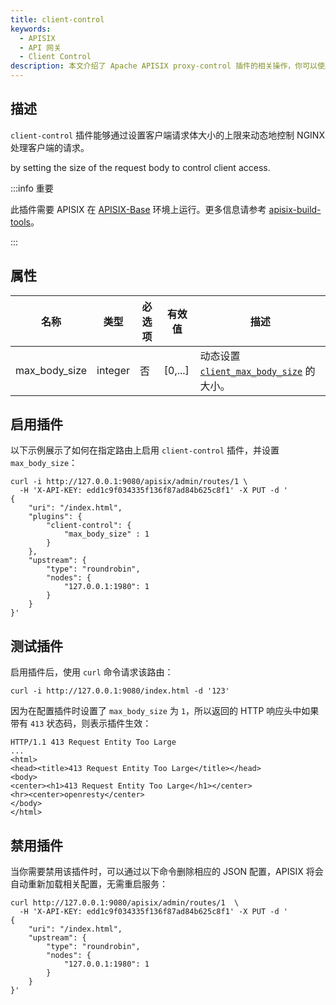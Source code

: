 ```yaml
---
title: client-control
keywords:
  - APISIX
  - API 网关
  - Client Control
description: 本文介绍了 Apache APISIX proxy-control 插件的相关操作，你可以使用此插件动态地控制 NGINX 处理客户端的请求的行为。
---
```


<!--
#
# Licensed to the Apache Software Foundation (ASF) under one or more
# contributor license agreements.  See the NOTICE file distributed with
# this work for additional information regarding copyright ownership.
# The ASF licenses this file to You under the Apache License, Version 2.0
# (the "License"); you may not use this file except in compliance with
# the License.  You may obtain a copy of the License at
#
#     http://www.apache.org/licenses/LICENSE-2.0
#
# Unless required by applicable law or agreed to in writing, software
# distributed under the License is distributed on an "AS IS" BASIS,
# WITHOUT WARRANTIES OR CONDITIONS OF ANY KIND, either express or implied.
# See the License for the specific language governing permissions and
# limitations under the License.
#
-->

## 描述

`client-control` 插件能够通过设置客户端请求体大小的上限来动态地控制 NGINX 处理客户端的请求。

by setting the size of the request body to control client access.

:::info 重要

此插件需要 APISIX 在 [APISIX-Base](../FAQ.md#如何构建-apisix-base-环境) 环境上运行。更多信息请参考 [apisix-build-tools](https://github.com/api7/apisix-build-tools)。

:::

## 属性

| 名称      | 类型          | 必选项 | 有效值                                                                    | 描述                                                                                                                                         |
| --------- | ------------- | ----------- | ------------------------------------------------------------------------ | --------------------------------------------------------------------------------------------------------------------------------------------------- |
| max_body_size | integer        | 否    | [0,...] | 动态设置 [`client_max_body_size`](https://nginx.org/en/docs/http/ngx_http_core_module.html#client_max_body_size) 的大小。 |

## 启用插件

以下示例展示了如何在指定路由上启用 `client-control` 插件，并设置 `max_body_size`：

```shell
curl -i http://127.0.0.1:9080/apisix/admin/routes/1 \
  -H 'X-API-KEY: edd1c9f034335f136f87ad84b625c8f1' -X PUT -d '
{
    "uri": "/index.html",
    "plugins": {
        "client-control": {
            "max_body_size" : 1
        }
    },
    "upstream": {
        "type": "roundrobin",
        "nodes": {
            "127.0.0.1:1980": 1
        }
    }
}'
```

## 测试插件

启用插件后，使用 `curl` 命令请求该路由：

```shell
curl -i http://127.0.0.1:9080/index.html -d '123'
```

因为在配置插件时设置了 `max_body_size` 为 `1`，所以返回的 HTTP 响应头中如果带有 `413` 状态码，则表示插件生效：

```shell
HTTP/1.1 413 Request Entity Too Large
...
<html>
<head><title>413 Request Entity Too Large</title></head>
<body>
<center><h1>413 Request Entity Too Large</h1></center>
<hr><center>openresty</center>
</body>
</html>
```

## 禁用插件

当你需要禁用该插件时，可以通过以下命令删除相应的 JSON 配置，APISIX 将会自动重新加载相关配置，无需重启服务：

```shell
curl http://127.0.0.1:9080/apisix/admin/routes/1  \
  -H 'X-API-KEY: edd1c9f034335f136f87ad84b625c8f1' -X PUT -d '
{
    "uri": "/index.html",
    "upstream": {
        "type": "roundrobin",
        "nodes": {
            "127.0.0.1:1980": 1
        }
    }
}'
```

